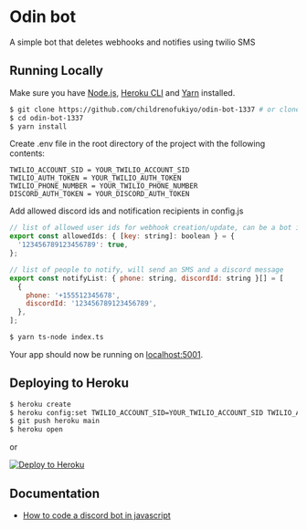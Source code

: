 # Odin bot

A simple bot that deletes webhooks and notifies using twilio SMS

## Running Locally

Make sure you have [Node.js](http://nodejs.org/), [Heroku CLI](https://cli.heroku.com/) and [Yarn](https://classic.yarnpkg.com/lang/en/docs/install) installed.

```sh
$ git clone https://github.com/childrenofukiyo/odin-bot-1337 # or clone your own fork
$ cd odin-bot-1337
$ yarn install
```

Create .env file in the root directory of the project with the following contents:

```text
TWILIO_ACCOUNT_SID = YOUR_TWILIO_ACCOUNT_SID
TWILIO_AUTH_TOKEN = YOUR_TWILIO_AUTH_TOKEN
TWILIO_PHONE_NUMBER = YOUR_TWILIO_PHONE_NUMBER
DISCORD_AUTH_TOKEN = YOUR_DISCORD_AUTH_TOKEN
```

Add allowed discord ids and notification recipients in config.js

```js
// list of allowed user ids for webhook creation/update, can be a bot id
export const allowedIds: { [key: string]: boolean } = {
  '123456789123456789': true,
};

// list of people to notify, will send an SMS and a discord message
export const notifyList: { phone: string, discordId: string }[] = [
  {
    phone: '+155512345678',
    discordId: '123456789123456789',
  },
];
```

```sh
$ yarn ts-node index.ts
```

Your app should now be running on [localhost:5001](http://localhost:5000/).

## Deploying to Heroku

```sh
$ heroku create
$ heroku config:set TWILIO_ACCOUNT_SID=YOUR_TWILIO_ACCOUNT_SID TWILIO_AUTH_TOKEN=YOUR_TWILIO_AUTH_TOKEN TWILIO_PHONE_NUMBER=YOUR_TWILIO_PHONE_NUMBER DISCORD_AUTH_TOKEN=YOUR_DISCORD_AUTH_TOKEN
$ git push heroku main
$ heroku open
```

or

[![Deploy to Heroku](https://www.herokucdn.com/deploy/button.svg)](https://heroku.com/deploy)

## Documentation

- [How to code a discord bot in javascript](https://www.alpharithms.com/how-to-code-a-discord-bot-in-javascript-444917/)
